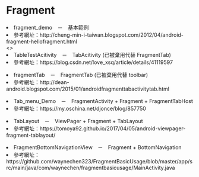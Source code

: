 # Fragment
<li>fragment_demo　－　基本範例</li>
<li>參考網址：http://cheng-min-i-taiwan.blogspot.com/2012/04/android-fragment-hellofragment.html</li><>
<li>TableTestAcitivity　－　TabAcitivity (已被棄用代替 FragmentTab)</li>
<li>參考網址：https://blog.csdn.net/love_xsq/article/details/41119597</li><p><p>
<li>fragmentTab　－　FragmentTab (已被棄用代替 toolbar)</li>
<li>參考網址：http://dean-android.blogspot.com/2015/01/androidfragmenttabactivitytab.html</li><p><p>
<li>Tab_menu_Demo　－　FragmentActivity + Fragment + FragmentTabHost</li>
<li>參考網址：https://my.oschina.net/djonce/blog/857750</li><p><p>
<li>TabLayout　－　ViewPager + Fragment + TabLayout</li>
<li>參考網址：https://tomoya92.github.io/2017/04/05/android-viewpager-fragment-tablayout/</li><p><p>
<li>FragmentBottomNavigationView　－　Fragment + BottomNavigation</li>
<li>參考網址：https://github.com/waynechen323/FragmentBasicUsage/blob/master/app/src/main/java/com/waynechen/fragmentbasicusage/MainActivity.java</li>
